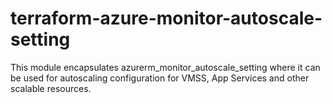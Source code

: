 # terraform-azure-monitor-autoscale-setting

This module encapsulates azurerm_monitor_autoscale_setting where it can be used for autoscaling configuration for VMSS, App Services and other scalable resources.